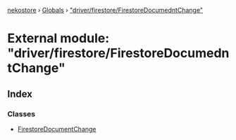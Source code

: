 [nekostore](../README.md) › [Globals](../globals.md) › ["driver/firestore/FirestoreDocumedntChange"](_driver_firestore_firestoredocumedntchange_.md)

# External module: "driver/firestore/FirestoreDocumedntChange"

## Index

### Classes

* [FirestoreDocumentChange](../classes/_driver_firestore_firestoredocumedntchange_.firestoredocumentchange.md)
